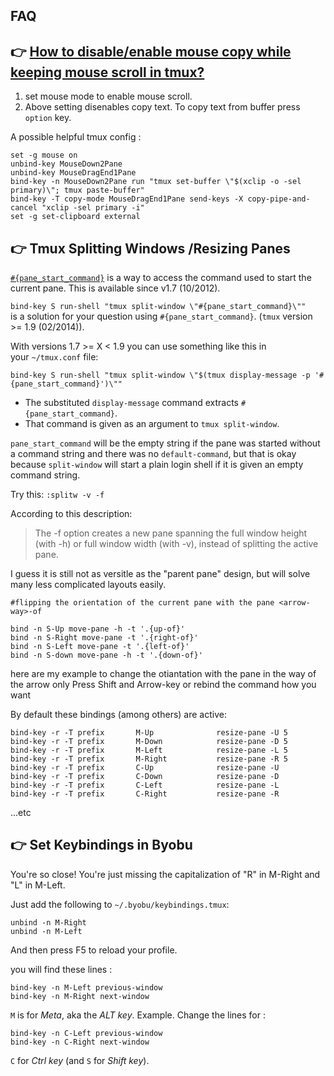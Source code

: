 ## FAQ


## 👉 [How to disable/enable mouse copy while keeping mouse scroll in tmux?](https://stackoverflow.com/questions/62544783/how-to-disable-mouse-copy-while-keeping-mouse-scroll-in-tmux)

1. set mouse mode to enable mouse scroll. 
2. Above setting disenables copy text. To copy text from buffer press `option` key.

A possible helpful tmux config :

```shell
set -g mouse on
unbind-key MouseDown2Pane
unbind-key MouseDragEnd1Pane
bind-key -n MouseDown2Pane run "tmux set-buffer \"$(xclip -o -sel primary)\"; tmux paste-buffer"
bind-key -T copy-mode MouseDragEnd1Pane send-keys -X copy-pipe-and-cancel "xclip -sel primary -i"
set -g set-clipboard external
```


[Mouse mode with tmux in iTerm2]: https://jasonmurray.org/posts/2020/tmuxdebian/



## 👉 Tmux Splitting Windows /Resizing Panes
[💡 Split tmux window with same initial command in new tmux pane]: https://unix.stackexchange.com/questions/63838/split-tmux-window-with-same-initial-command-in-new-tmux-pane

[`#{pane_start_command}`](http://man.openbsd.org/OpenBSD-current/man1/tmux.1) is a way to access the command used to start the current pane. This is available since v1.7 (10/2012).

`bind-key S run-shell "tmux split-window \"#{pane_start_command}\""`  
is a solution for your question using `#{pane_start_command}`. (`tmux` version >= 1.9 (02/2014)).

With versions 1.7 >= X < 1.9 you can use something like this in your `~/tmux.conf` file:
```
bind-key S run-shell "tmux split-window \"$(tmux display-message -p '#{pane_start_command}')\""
```

- The substituted `display-message` command extracts `#{pane_start_command}`.
- That command is given as an argument to `tmux split-window`.

`pane_start_command` will be the empty string if the pane was started without a command string and there was no `default-command`, but that is okay because `split-window` will start a plain login shell if it is given an empty command string.



[💡 Tmux splitting a parent window with existing panes | SuperUser]: https://superuser.com/questions/643473/tmux-splitting-a-parent-window-with-existing-panes

Try this: `:splitw -v -f`

According to this description:

> The -f option creates a new pane spanning the full window height (with -h) or full window width (with -v), instead of splitting the active pane.

I guess it is still not as versitle as the "parent pane" design, but will solve many less complicated layouts easily.



[💡 Tmux: Switch the split style of two adjacent panes]: https://stackoverflow.com/questions/15439294/tmux-switch-the-split-style-of-two-adjacent-panes
```
#flipping the orientation of the current pane with the pane <arrow-way>-of

bind -n S-Up move-pane -h -t '.{up-of}'
bind -n S-Right move-pane -t '.{right-of}'
bind -n S-Left move-pane -t '.{left-of}'
bind -n S-down move-pane -h -t '.{down-of}'
```

here are my example to change the otiantation with the pane in the way of the arrow only Press Shift and Arrow-key or rebind the command how you want



[💡 How do I resize tmux pane by holding down prefix and arrow key for a while?]: https://superuser.com/questions/1560523/how-do-i-resize-tmux-pane-by-holding-down-prefix-and-arrow-key-for-a-while

By default these bindings (among others) are active:

```
bind-key -r -T prefix       M-Up              resize-pane -U 5
bind-key -r -T prefix       M-Down            resize-pane -D 5
bind-key -r -T prefix       M-Left            resize-pane -L 5
bind-key -r -T prefix       M-Right           resize-pane -R 5
bind-key -r -T prefix       C-Up              resize-pane -U
bind-key -r -T prefix       C-Down            resize-pane -D
bind-key -r -T prefix       C-Left            resize-pane -L
bind-key -r -T prefix       C-Right           resize-pane -R
```

...etc



## 👉 Set Keybindings in Byobu
You're so close! You're just missing the capitalization of "R" in M-Right and "L" in M-Left.

Just add the following to `~/.byobu/keybindings.tmux`:

```
unbind -n M-Right
unbind -n M-Left
```

And then press F5 to reload your profile.


[Disable keybindings in byobu using tmux backend | AskUbuntu]: https://askubuntu.com/a/330545


you will find these lines :
```
bind-key -n M-Left previous-window
bind-key -n M-Right next-window
```

`M` is for _Meta_, aka the _ALT key_. Example. Change the lines for :
```
bind-key -n C-Left previous-window
bind-key -n C-Right next-window
```

`C` for _Ctrl key_ (and `S` for _Shift key_).


[Modify key-bindings in Byobu]: https://stackoverflow.com/a/24250346/16542494
